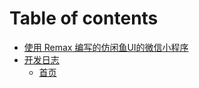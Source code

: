 # Table of contents

* [使用 Remax 编写的仿闲鱼UI的微信小程序](README.md)
* [开发日志](kai-fa-ri-zhi/README.md)
  * [首页](kai-fa-ri-zhi/shou-ye.md)

